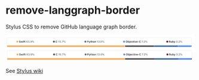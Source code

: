 # remove-langgraph-border
Stylus CSS to remove GitHub language graph border.

<div align=center>
    <img src="https://github.com/yuxiqian/remove-langgraph-border/raw/master/img/image.png"/>
</div>


See [Stylus wiki](https://github.com/openstyles/stylus/wiki)

